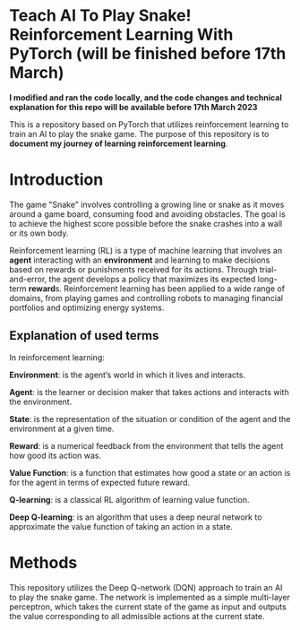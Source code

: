 # Teach AI To Play Snake! Reinforcement Learning With PyTorch (will be finished before 17th March)

**I modified and ran the code locally, and the code changes and technical explanation for this repo will be available before 17th March 2023**

This is a repository based on PyTorch that utilizes reinforcement learning to train an AI to play the snake game. The purpose of this repository is to **document my journey of learning reinforcement learning**.

# Introduction

The game "Snake" involves controlling a growing line or snake as it moves around a game board, consuming food and avoiding obstacles. The goal is to achieve the highest score possible before the snake crashes into a wall or its own body.

Reinforcement learning (RL) is a type of machine learning that involves an **agent** interacting with an **environment** and learning to make decisions based on rewards or punishments received for its actions. Through trial-and-error, the agent develops a policy that maximizes its expected long-term **reward**s. Reinforcement learning has been applied to a wide range of domains, from playing games and controlling robots to managing financial portfolios and optimizing energy systems. 

## Explanation of used terms
In reinforcement learning:

**Environment**: is the agent’s world in which it lives and interacts.

**Agent**: is the learner or decision maker that takes actions and interacts with the environment.

**State**: is the representation of the situation or condition of the agent and the environment at a given time.

**Reward**: is a numerical feedback from the environment that tells the agent how good its action was.

**Value Function**: is a function that estimates how good a state or an action is for the agent in terms of expected future reward.

**Q-learning**: is a classical RL algorithm of learning value function.

**Deep Q-learning**: is an algorithm that uses a deep neural network to approximate the value function of taking an action in a state.

# Methods

This repository utilizes the Deep Q-network (DQN) approach to train an AI to play the snake game. The network is implemented as a simple multi-layer perceptron, which takes the current state of the game as input and outputs the value corresponding to all admissible actions at the current state.





